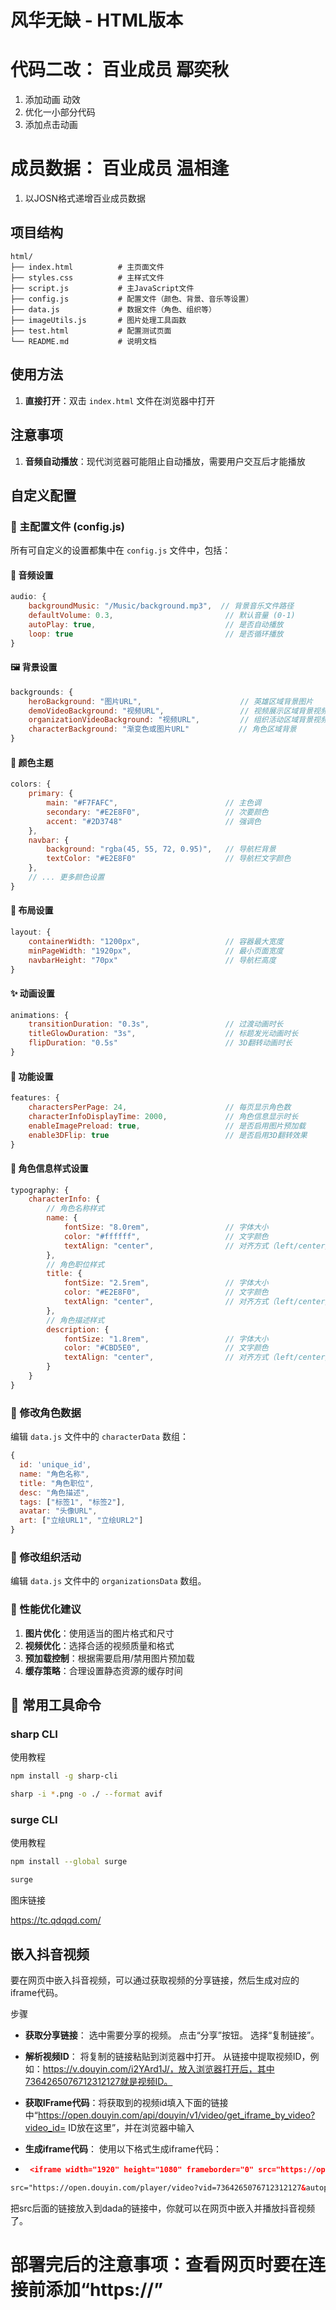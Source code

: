 # 风华无缺 - HTML版本

# 代码二改： 百业成员 鄢奕秋 
1. 添加动画 动效
2. 优化一小部分代码
3. 添加点击动画

# 成员数据： 百业成员 温相逢 
1. 以JOSN格式递增百业成员数据

## 项目结构

```
html/
├── index.html          # 主页面文件
├── styles.css          # 主样式文件
├── script.js           # 主JavaScript文件
├── config.js           # 配置文件（颜色、背景、音乐等设置）
├── data.js             # 数据文件（角色、组织等）
├── imageUtils.js       # 图片处理工具函数
├── test.html           # 配置测试页面
└── README.md           # 说明文档
```

## 使用方法

1. **直接打开**：双击 `index.html` 文件在浏览器中打开

## 注意事项

1. **音频自动播放**：现代浏览器可能阻止自动播放，需要用户交互后才能播放

## 自定义配置

### 🎨 主配置文件 (config.js)
所有可自定义的设置都集中在 `config.js` 文件中，包括：

#### 🎵 音频设置
```javascript
audio: {
    backgroundMusic: "/Music/background.mp3",  // 背景音乐文件路径
    defaultVolume: 0.3,                         // 默认音量 (0-1)
    autoPlay: true,                             // 是否自动播放
    loop: true                                  // 是否循环播放
}
```

#### 🖼️ 背景设置
```javascript
backgrounds: {
    heroBackground: "图片URL",                      // 英雄区域背景图片
    demoVideoBackground: "视频URL",                 // 视频展示区域背景视频
    organizationVideoBackground: "视频URL",         // 组织活动区域背景视频
    characterBackground: "渐变色或图片URL"           // 角色区域背景
}
```

#### 🎨 颜色主题
```javascript
colors: {
    primary: {
        main: "#F7FAFC",                        // 主色调
        secondary: "#E2E8F0",                   // 次要颜色
        accent: "#2D3748"                       // 强调色
    },
    navbar: {
        background: "rgba(45, 55, 72, 0.95)",   // 导航栏背景
        textColor: "#E2E8F0"                    // 导航栏文字颜色
    },
    // ... 更多颜色设置
}
```

#### 📐 布局设置
```javascript
layout: {
    containerWidth: "1200px",                   // 容器最大宽度
    minPageWidth: "1920px",                     // 最小页面宽度
    navbarHeight: "70px"                        // 导航栏高度
}
```

#### ✨ 动画设置
```javascript
animations: {
    transitionDuration: "0.3s",                 // 过渡动画时长
    titleGlowDuration: "3s",                    // 标题发光动画时长
    flipDuration: "0.5s"                        // 3D翻转动画时长
}
```

#### 🔧 功能设置
```javascript
features: {
    charactersPerPage: 24,                      // 每页显示角色数
    characterInfoDisplayTime: 2000,             // 角色信息显示时长
    enableImagePreload: true,                   // 是否启用图片预加载
    enable3DFlip: true                          // 是否启用3D翻转效果
}
```

#### 📝 角色信息样式设置
```javascript
typography: {
    characterInfo: {
        // 角色名称样式
        name: {
            fontSize: "8.0rem",                 // 字体大小
            color: "#ffffff",                   // 文字颜色
            textAlign: "center",                // 对齐方式（left/center/right）
        },
        // 角色职位样式
        title: {
            fontSize: "2.5rem",                 // 字体大小
            color: "#E2E8F0",                   // 文字颜色
            textAlign: "center",                // 对齐方式（left/center/right）对应（左靠齐）（居中）（右靠齐）
        },
        // 角色描述样式
        description: {
            fontSize: "1.8rem",                 // 字体大小
            color: "#CBD5E0",                   // 文字颜色
            textAlign: "center",                // 对齐方式（left/center/right）对应（左靠齐）（居中）（右靠齐）
        }
    }
}
```

### 📝 修改角色数据
编辑 `data.js` 文件中的 `characterData` 数组：

```javascript
{
  id: 'unique_id',
  name: "角色名称",
  title: "角色职位",
  desc: "角色描述",
  tags: ["标签1", "标签2"],
  avatar: "头像URL",
  art: ["立绘URL1", "立绘URL2"]
}
```

### 🏢 修改组织活动
编辑 `data.js` 文件中的 `organizationsData` 数组。

### 🎯 性能优化建议
1. **图片优化**：使用适当的图片格式和尺寸
2. **视频优化**：选择合适的视频质量和格式
3. **预加载控制**：根据需要启用/禁用图片预加载
4. **缓存策略**：合理设置静态资源的缓存时间

## 📝 常用工具命令

### sharp  CLI

使用教程

```bash
npm install -g sharp-cli

sharp -i *.png -o ./ --format avif
```

### surge  CLI

使用教程

```bash
npm install --global surge

surge
```

图床链接

https://tc.qdqqd.com/



## 嵌入抖音视频

要在网页中嵌入抖音视频，可以通过获取视频的分享链接，然后生成对应的iframe代码。

步骤

- **获取分享链接**： 选中需要分享的视频。 点击“分享”按钮。 选择“复制链接”。

- **解析视频ID**： 将复制的链接粘贴到浏览器中打开。 从链接中提取视频ID，例如：https://v.douyin.com/i2YArd1J/，放入浏览器打开后，其中7364265076712312127就是视频ID。
- **获取IFrame代码**：将获取到的视频id填入下面的链接中“https://open.douyin.com/api/douyin/v1/video/get_iframe_by_video?video_id=   ID放在这里”，并在浏览器中输入

- **生成iframe代码**： 使用以下格式生成iframe代码：

- ```json
   <iframe width="1920" height="1080" frameborder="0" src="https://open.douyin.com/player/video?vid=7364265076712312127&autoplay=0" referrerpolicy="unsafe-url" allowfullscreen> </iframe>
  ```

```html
src="https://open.douyin.com/player/video?vid=7364265076712312127&autoplay=0"
```

把src后面的链接放入到dada的链接中，你就可以在网页中嵌入并播放抖音视频了。

# 部署完后的注意事项：查看网页时要在连接前添加“https://”
